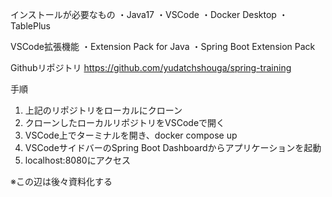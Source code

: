 インストールが必要なもの
・Java17
・VSCode
・Docker Desktop
・TablePlus

VSCode拡張機能
・Extension Pack for Java
・Spring Boot Extension Pack

Githubリポジトリ
https://github.com/yudatchshouga/spring-training

手順
1. 上記のリポジトリをローカルにクローン
2. クローンしたローカルリポジトリをVSCodeで開く
3. VSCode上でターミナルを開き、docker compose up
4. VSCodeサイドバーのSpring Boot Dashboardからアプリケーションを起動
5. localhost:8080にアクセス

※この辺は後々資料化する
